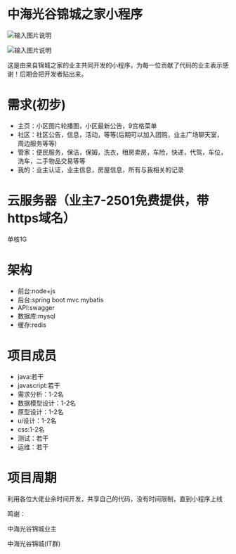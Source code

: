 # 中海光谷锦城之家小程序

![输入图片说明](https://images.gitee.com/uploads/images/2019/0926/153612_70665aac_1744678.png "屏幕截图.png")

![输入图片说明](https://images.gitee.com/uploads/images/2019/0926/171858_f4d99f7d_1744678.png "屏幕截图.png")

这是由来自锦城之家的业主共同开发的小程序，为每一位贡献了代码的业主表示感谢！后期会把开发者贴出来。


# 需求(初步)
- 主页：小区图片轮播图，小区最新公告，9宫格菜单
- 社区：社区公告，信息，活动，等等(后期可以加入团购，业主广场聊天室，周边服务等等)
- 管家：便民服务，保洁，保姆，洗衣，租房卖房，车险，快递，代驾，车位，洗车，二手物品交易等等
- 我的：业主认证，业主信息，房屋信息，所有与我相关的记录

# 云服务器（业主7-2501免费提供，带https域名）
单核1G

# 架构
- 前台:node+js
- 后台:spring boot mvc mybatis 
- API:swagger
- 数据库:mysql
- 缓存:redis

# 项目成员
- java:若干
- javascript:若干
- 需求分析：1-2名
- 数据模型设计：1-2名
- 原型设计：1-2名
- ui设计：1-2名
- css:1-2名
- 测试：若干
- 运维：若干



# 项目周期
利用各位大佬业余时间开发，共享自己的代码，没有时间限制，直到小程序上线

鸣谢：

中海光谷锦城业主

中海光谷锦城(IT群)

